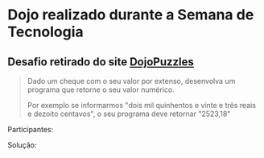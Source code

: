 # Dojo realizado durante a Semana de Tecnologia

## Desafio retirado do site [DojoPuzzles](http://dojopuzzles.com/problemas/exibe/lendo-um-cheque)

>Dado um cheque com o seu valor por extenso, desenvolva um programa que retorne o seu valor numérico.
>
>Por exemplo se informarmos "dois mil quinhentos e vinte e três reais e dezoito centavos", o seu programa deve retornar "2523,18"


Participantes:

Solução:
